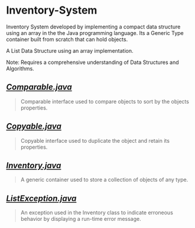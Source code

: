 # Inventory-System
Inventory System developed by implementing a compact data structure using an array in the the Java programming language. Its a Generic Type container built from scratch that can hold objects.

A List Data Structure using an array implementation.

Note: Requires a comprehensive understanding of Data Structures and Algorithms.




***[Comparable.java](https://github.com/Joseph-Pepe/Inventory-System/blob/master/Comparable.java)***
---
> Comparable interface used to compare objects to sort by the objects properties.

***[Copyable.java](https://github.com/Joseph-Pepe/Inventory-System/blob/master/Copyable.java)***
---
> Copyable interface used to duplicate the object and retain its properties.

***[Inventory.java](https://github.com/Joseph-Pepe/Inventory-System/blob/master/Inventory.java)***
---
> A generic container used to store a collection of objects of any type.

***[ListException.java](https://github.com/Joseph-Pepe/Inventory-System/blob/master/ListException.java)***
---
> An exception used in the Inventory class to indicate erroneous behavior by displaying a run-time error message.

